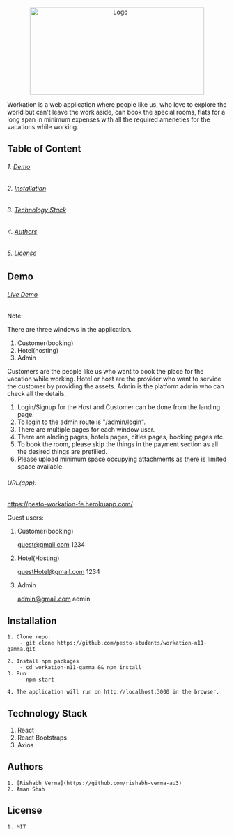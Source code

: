 <!-- PROJECT LOGO -->
<br />
<p align="center">
    <img src="https://workationpesto.s3.amazonaws.com/Screenshot+(227).png" alt="Logo" width="400" height="200" style="background" >
</p>

Workation is a web application where people like us, who love to explore the world but can't leave the work aside, can book the special rooms, flats for a long span in minimum expenses with all the required ameneties for the vacations while working.
<br/>


## Table of Content

   ###### 1. [Demo](#demo)
   ###### 2. [Installation](#installation)
   ###### 3. [Technology Stack](#technology-stack)
   ###### 4. [Authors](#authors)
   ###### 5. [License](#license)
    
    
## Demo

###### [Live Demo](https://pesto-workation-fe.herokuapp.com/customer/login)

Note: 

There are three windows in the application.

1. Customer(booking)
2. Hotel(hosting)
3. Admin

Customers are the people like us who want to book the place for the vacation while working.
Hotel or host are the provider who want to service the customer by providing the assets.
Admin is the platform admin who can check all the details.

1. Login/Signup for the Host and Customer can be done from the landing page.
2. To login to the admin route is "/admin/login".
3. There are multiple pages for each window user.
4. There are alnding pages, hotels pages, cities pages, booking pages etc.
5. To book the room, please skip the things in the payment section as all the desired things are prefilled.
6. Please upload minimum space occupying attachments as there is limited space available.

###### URL(app):
https://pesto-workation-fe.herokuapp.com/

Guest users:

1. Customer(booking)

   guest@gmail.com
   1234

2. Hotel(Hosting)

   guestHotel@gmail.com
   1234

3. Admin

   admin@gmail.com
   admin

## Installation

    1. Clone repo:
        - git clone https://github.com/pesto-students/workation-n11-gamma.git
     
    2. Install npm packages
        - cd workation-n11-gamma && npm install
    3. Run
        - npm start
    
    4. The application will run on http://localhost:3000 in the browser.
    

## Technology Stack

1. React
2. React Bootstraps
3. Axios


## Authors

    1. [Rishabh Verma](https://github.com/rishabh-verma-au3)
    2. Aman Shah
    
## License
    1. MIT
